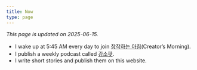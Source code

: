 ```yaml
---
title: Now
type: page
---
```


<style>
    time {
        display: none;
    }
    footer {
        display: none;
    }
</style>

*This page is updated on 2025-06-15.*

- I wake up at 5:45 AM every day to join [창작하는 아침][1](Creator’s Morning).
- I publish a weekly podcast called [강소팟][2].
- I write short stories and publish them on this website.

[1]:	https://jagunbae.com/creators-morning-23/
[2]:	https://podcast.jagunbae.com